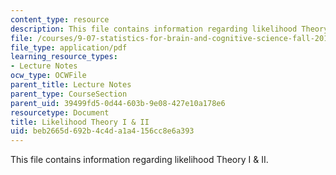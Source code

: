 ```yaml
---
content_type: resource
description: This file contains information regarding likelihood Theory I & II.
file: /courses/9-07-statistics-for-brain-and-cognitive-science-fall-2016/beb2665d692b4c4da1a4156cc8e6a393_MIT9_07F16_lec9.pdf
file_type: application/pdf
learning_resource_types:
- Lecture Notes
ocw_type: OCWFile
parent_title: Lecture Notes
parent_type: CourseSection
parent_uid: 39499fd5-0d44-603b-9e08-427e10a178e6
resourcetype: Document
title: Likelihood Theory I & II
uid: beb2665d-692b-4c4d-a1a4-156cc8e6a393
---
```

This file contains information regarding likelihood Theory I & II.

